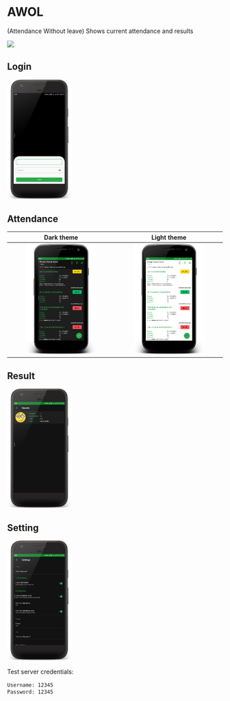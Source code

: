 # AWOL
(Attendance Without leave)
Shows current attendance and results

![](https://img.shields.io/badge/Built%20with-Android-blue.svg?longCache=true&style=for-the-badge&logo=android&colorB=00ddff)

## Login
<img src="./screenshots/login.png" width=30%>   

## Attendance
Dark theme                                        |     Light theme
:-----------------------------------------------: | :-----------------------------------------------:
<img src="./screenshots/main_dark.png" width=70%> |  <img src="./screenshots/main_light.png" width=70%>


## Result
<img src="./screenshots/results.png" width=30%>

## Setting
<img src="./screenshots/setting.png" width=30%>

Test server credentials:

```
Username: 12345
Password: 12345
```
